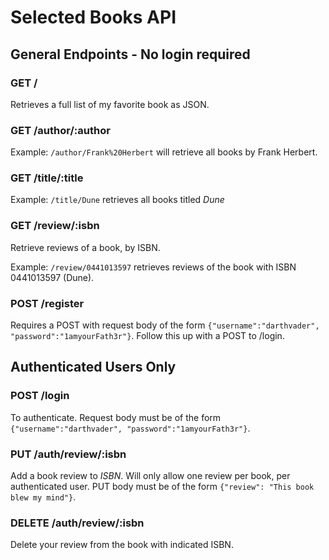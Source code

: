 # Selected Books API

## General Endpoints - No login required

### GET /

Retrieves a full list of my favorite book as JSON.

### GET /author/:author

Example: `/author/Frank%20Herbert` will retrieve all books by Frank Herbert.

### GET /title/:title

Example: `/title/Dune` retrieves all books titled _Dune_

### GET /review/:isbn

Retrieve reviews of a book, by ISBN.

Example: `/review/0441013597` retrieves reviews of the book with ISBN 0441013597 (Dune).

### POST /register

Requires a POST with request body of the form `{"username":"darthvader", "password":"1amyourFath3r"}`. Follow this up with a POST to /login.

## Authenticated Users Only

### POST /login

To authenticate. Request body must be of the form `{"username":"darthvader", "password":"1amyourFath3r"}`.

### PUT /auth/review/:isbn

Add a book review to _ISBN_. Will only allow one review per book, per authenticated user. PUT body must be of the form `{"review": "This book blew my mind"}`.

### DELETE /auth/review/:isbn

Delete your review from the book with indicated ISBN.
